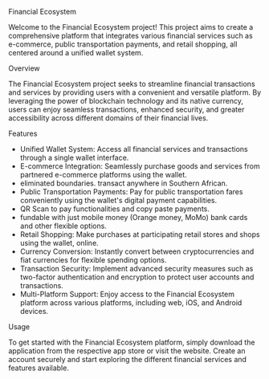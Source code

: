 Financial Ecosystem

Welcome to the Financial Ecosystem project! This project aims to create a comprehensive platform that integrates various financial services such as e-commerce, public transportation payments, and retail shopping, all centered around a unified wallet system.

Overview

The Financial Ecosystem project seeks to streamline financial transactions and services by providing users with a convenient and versatile platform. By leveraging the power of blockchain technology and its native currency, users can enjoy seamless transactions, enhanced security, and greater accessibility across different domains of their financial lives.

Features

- Unified Wallet System: Access all financial services and transactions through a single wallet interface.
- E-commerce Integration: Seamlessly purchase goods and services from partnered e-commerce platforms using the wallet.
- eliminated boundaries. transact anywhere in Southern African.
- Public Transportation Payments: Pay for public transportation fares conveniently using the wallet's digital payment capabilities.
- QR Scan to pay functionalities and copy paste payments.
- fundable with just mobile money (Orange money, MoMo) bank cards and other flexible options. 
- Retail Shopping: Make purchases at participating retail stores and shops using the wallet, online.
- Currency Conversion: Instantly convert between cryptocurrencies and fiat currencies for flexible spending options.
- Transaction Security: Implement advanced security measures such as two-factor authentication and encryption to protect user accounts and transactions.
- Multi-Platform Support: Enjoy access to the Financial Ecosystem platform across various platforms, including web, iOS, and Android devices.

Usage

To get started with the Financial Ecosystem platform, simply download the application from the respective app store or visit the website. Create an account securely and start exploring the different financial services and features available.
